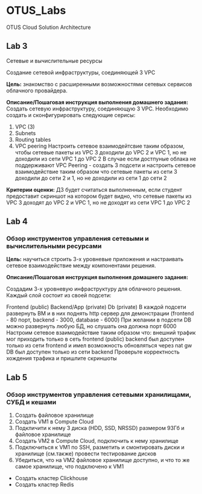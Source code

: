 # OTUS_Labs
OTUS Cloud Solution Architecture

## Lab 3
Сетевые и вычислительные ресурсы

Создание сетевой инфраструктуры, соединяющей 3 VPC

**Цель:** знакомство с расширенными возможностями сетевых сервисов облачного провайдера.


**Описание/Пошаговая инструкция выполнения домашнего задания:**
Создать сетевую инфраструктуру, соединяющую 3 VPC.
Необходимо создать и сконфигурировать следующие серисы:

1. VPC (3)
2. Subnets
3. Routing tables
4. VPC peering
Настроить сетевое взаимодейтсвие таким образом, чтобы сетевые пакеты из VPC 3 доходили до VPC 2 и VPC 1, но не доходили из сети VPC 1 до VPC 2
В случае если достпуные облака не поддерживают VPC Peering - создать 3 подсети и настроить сетевое взаимодействие таким образом что сетевые пакеты из сети 3 доходили до сети 2 и 1, но не доходили из сети 1 до сети 2

**Критерии оценки:**
ДЗ будет считаться выполненным, если студент предоставит скриншот на котором будет видно, что сетевые пакеты из VPC 3 доходят до VPC 2 и VPC 1, но не доходят из сети VPC 1 до VPC 2

## Lab 4

### Обзор инструментов управления сетевыми и вычислительными ресурсами


**Цель:** научиться строить 3-х уровневые приложения и настраивать сетевое взаимодействие между компонентами решения.

**Описание/Пошаговая инструкция выполнения домашнего задания:**

Создадим 3-х уровневую инфраструктуру для облачного решения.
Каждый слой состоит из своей подсети:

Frontend (public)
Backend/App (private)
Db (private)
В каждой подсети развернуть ВМ и в них поднять http сервер для демонстрации (frontend - 80 порт, backend - 3000, database - 6000)
При желании в подсети DB можно развернуть любую БД, но слушать она должна порт 6000
Настроим сетевое взаимодействие таким образом что:
внешний трафик мог приходить только в сеть frontend (public)
backend был доступен только из сети frontend и имел возможность обновляться через nat gw
DB был доступен только из сети backend
Проверьте корректность хождения трафика и пришлите скриншоты

## Lab 5

### Обзор инструментов управления сетевыми хранилищами, СУБД и кешами

1.  Создать файловое хранилище
2.  Создать VM1 в Compute Cloud
3.  Подкличити к нему 3 диска (HDD, SSD, NRSSD) размером 93Гб и файловое хранилище
4.  Создать VM2 в Compute Cloud, подключить к нему хранилище
5.  Подключиться к VM1 по SSH, разметить и смонтировать диски и хранилище (см.также) провести тестирование дисков
6.  Убедиться, что на VM2 файловое хранилище доступно, и что то же самое хранилище, что подключено к VM1

- Создать кластер Clickhouse 
- Создать кластер Redis